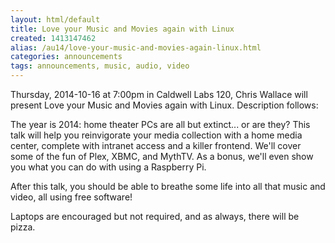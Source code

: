 ```yaml
---
layout: html/default
title: Love your Music and Movies again with Linux
created: 1413147462
alias: /au14/love-your-music-and-movies-again-linux.html
categories: announcements
tags: announcements, music, audio, video
---
```

Thursday, 2014-10-16 at 7:00pm in Caldwell Labs 120, Chris Wallace will present Love your Music and Movies again with Linux. Description follows:

The year is 2014: home theater PCs are all but extinct... or are they? This talk will help you reinvigorate your media collection with a home media center, complete with intranet access and a killer frontend. We'll cover some of the fun of Plex, XBMC, and MythTV. As a bonus, we'll even show you what you can do with using a Raspberry Pi.

After this talk, you should be able to breathe some life into all that music and video, all using free software!

Laptops are encouraged but not required, and as always, there will be pizza.
